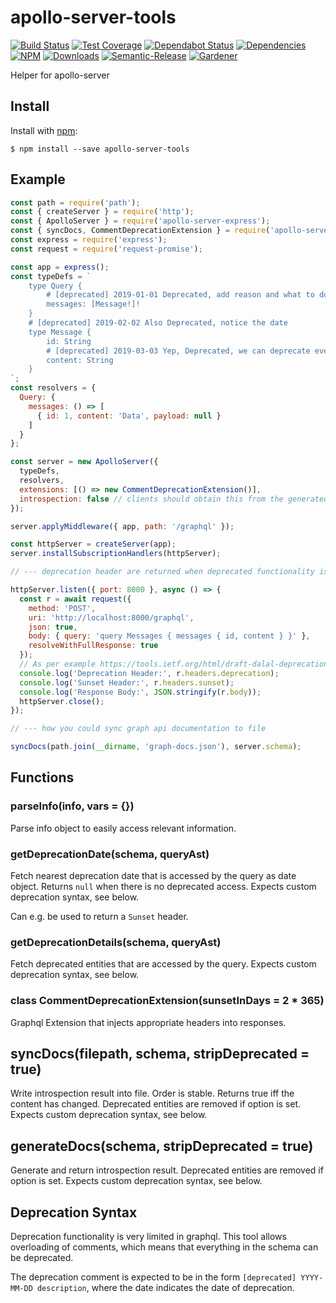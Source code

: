 # apollo-server-tools

[![Build Status](https://circleci.com/gh/blackflux/apollo-server-tools.png?style=shield)](https://circleci.com/gh/blackflux/apollo-server-tools)
[![Test Coverage](https://img.shields.io/coveralls/blackflux/apollo-server-tools/master.svg)](https://coveralls.io/github/blackflux/apollo-server-tools?branch=master)
[![Dependabot Status](https://api.dependabot.com/badges/status?host=github&repo=blackflux/apollo-server-tools)](https://dependabot.com)
[![Dependencies](https://david-dm.org/blackflux/apollo-server-tools/status.svg)](https://david-dm.org/blackflux/apollo-server-tools)
[![NPM](https://img.shields.io/npm/v/apollo-server-tools.svg)](https://www.npmjs.com/package/apollo-server-tools)
[![Downloads](https://img.shields.io/npm/dt/apollo-server-tools.svg)](https://www.npmjs.com/package/apollo-server-tools)
[![Semantic-Release](https://github.com/blackflux/js-gardener/blob/master/assets/icons/semver.svg)](https://github.com/semantic-release/semantic-release)
[![Gardener](https://github.com/blackflux/js-gardener/blob/master/assets/badge.svg)](https://github.com/blackflux/js-gardener)

Helper for apollo-server

## Install

Install with [npm](https://www.npmjs.com/):

    $ npm install --save apollo-server-tools

## Example

<!-- eslint-disable import/no-unresolved,import/no-extraneous-dependencies,class-methods-use-this,no-console -->
```js
const path = require('path');
const { createServer } = require('http');
const { ApolloServer } = require('apollo-server-express');
const { syncDocs, CommentDeprecationExtension } = require('apollo-server-tools');
const express = require('express');
const request = require('request-promise');

const app = express();
const typeDefs = `
    type Query {
        # [deprecated] 2019-01-01 Deprecated, add reason and what to do...
        messages: [Message!]!
    }
    # [deprecated] 2019-02-02 Also Deprecated, notice the date
    type Message {
        id: String
        # [deprecated] 2019-03-03 Yep, Deprecated, we can deprecate everything now
        content: String
    }
`;
const resolvers = {
  Query: {
    messages: () => [
      { id: 1, content: 'Data', payload: null }
    ]
  }
};

const server = new ApolloServer({
  typeDefs,
  resolvers,
  extensions: [() => new CommentDeprecationExtension()],
  introspection: false // clients should obtain this from the generated file (see below)
});

server.applyMiddleware({ app, path: '/graphql' });

const httpServer = createServer(app);
server.installSubscriptionHandlers(httpServer);

// --- deprecation header are returned when deprecated functionality is accessed

httpServer.listen({ port: 8000 }, async () => {
  const r = await request({
    method: 'POST',
    uri: 'http://localhost:8000/graphql',
    json: true,
    body: { query: 'query Messages { messages { id, content } }' },
    resolveWithFullResponse: true
  });
  // As per example https://tools.ietf.org/html/draft-dalal-deprecation-header-00#section-5
  console.log('Deprecation Header:', r.headers.deprecation);
  console.log('Sunset Header:', r.headers.sunset);
  console.log('Response Body:', JSON.stringify(r.body));
  httpServer.close();
});

// --- how you could sync graph api documentation to file

syncDocs(path.join(__dirname, 'graph-docs.json'), server.schema);

```

## Functions

### parseInfo(info, vars = {})

Parse info object to easily access relevant information.

### getDeprecationDate(schema, queryAst)

Fetch nearest deprecation date that is accessed by the query as date object.
Returns `null` when there is no deprecated access. Expects custom deprecation syntax, see below.

Can e.g. be used to return a `Sunset` header.

### getDeprecationDetails(schema, queryAst)

Fetch deprecated entities that are accessed by the query. Expects custom deprecation syntax, see below.

### class CommentDeprecationExtension(sunsetInDays = 2 * 365)

Graphql Extension that injects appropriate headers into responses.

## syncDocs(filepath, schema, stripDeprecated = true)

Write introspection result into file. Order is stable. Returns true iff the content has changed. Deprecated entities are removed if option is set. Expects custom deprecation syntax, see below.

## generateDocs(schema, stripDeprecated = true)

Generate and return introspection result. Deprecated entities are removed if option is set. Expects custom deprecation syntax, see below.

## Deprecation Syntax

Deprecation functionality is very limited in graphql. This tool allows overloading of comments, which means that everything in the schema can be deprecated.

The deprecation comment is expected to be in the form `[deprecated] YYYY-MM-DD description`, where the date indicates the date of deprecation.
